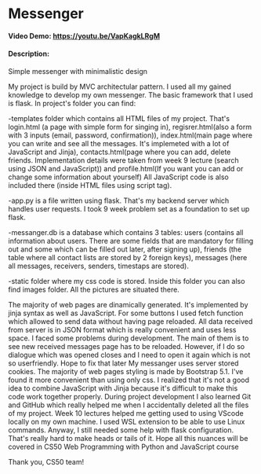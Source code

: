 # Messenger
#### Video Demo: https://youtu.be/VapKagkLRgM
#### Description:
Simple messenger with minimalistic design

My project is build by MVC architectular pattern.
I used all my gained knowledge to develop my own messenger.
The basic framework that I used is flask. In project's folder you can find:

-templates folder which contains all HTML files of my project. That's login.html (a page with simple form for singing in), regisrer.html(also a form with 3 inputs (email, password, confirmation)), index.html(main page where you can write and see all the messages. It's implemeted with a lot of JavaScript and Jinja), contacts.html(page where you can add, delete friends. Implementation details were taken from week 9 lecture (search using JSON and JavaScript)) and profile.html(If you want you can add or change some information about yourself) All JavaScript code is also included there (inside HTML files using script tag).

-app.py is a file written using flask. That's my backend server which handles user requests. I took 9 week problem set as a foundation to set up flask.

-messanger.db is a database which contains 3 tables: users (contains all information about users. There are some fields that are mandatory for filling out and some which can be filled out later, after signing up), friends (the table where all contact lists are stored by 2 foreign keys), messages (here all messages, receivers, senders, timestaps are stored).

-static folder where my css code is stored. Inside this folder you can also find images folder. All the pictures are situated there.

The majority of web pages are dinamically generated. It's implemented by jinja syntax as well as JavaScript.
For some buttons I used fetch function which allowed to send data without having page reloaded. All data received from server is in JSON format which is really convenient and uses less space.
I faced some problems during development. The main of them is to see new received messages page has to be reloaded. However, if I do so dialogue which was opened closes and I need to open it again which is not so userfriendly. Hope to fix that later
My messanger uses server stored cookies.
The majority of web pages styling is made by Bootstrap 5.1. I've found it more convenient than using only css.
I realized that it's not a good idea to combine JavaScript with Jinja because it's difficult to make this code work together properly.
During project development I also learned Git and GitHub which really helped me when I accidentally deleted all the files of my project.
Week 10 lectures helped me getting used to using VScode locally on my own machine. I used WSL extension to be able to use Linux commands.
Anyway, I still needed some help with flask configuration. That's really hard to make heads or tails of it. Hope all this nuances will be covered in CS50 Web Programming with Python and JavaScript course

Thank you, CS50 team!
